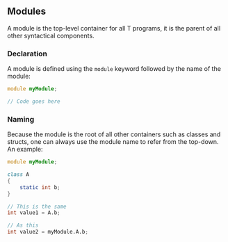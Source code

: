 ## Modules

A module is the top-level container for all T programs, it is the parent of all other syntactical components.

### Declaration

A module is defined using the `module` keyword followed by the name of the module:

```d
module myModule;

// Code goes here
```

### Naming

Because the module is the root of all other containers such as classes and structs, one can always use the module name to refer from the top-down. An example:

```d
module myModule;

class A
{
    static int b;
}

// This is the same
int value1 = A.b;

// As this
int value2 = myModule.A.b;
```